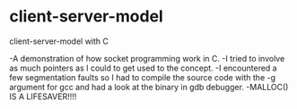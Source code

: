 # client-server-model
client-server-model with C

-A demonstration of how socket programming work in C.
-I tried to involve as much pointers as I could to get used to the concept.
-I encountered a few segmentation faults so I had to compile the source code with the -g argument for gcc and had a look at the binary in gdb debugger.
-MALLOC() IS A LIFESAVER!!!!
